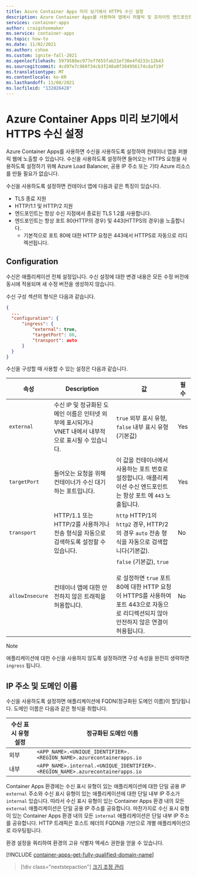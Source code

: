 ```yaml
---
title: Azure Container Apps 미리 보기에서 HTTPS 수신 설정
description: Azure Container Apps를 사용하여 앱에서 퍼블릭 및 프라이빗 엔드포인트 사용
services: container-apps
author: craigshoemaker
ms.service: container-apps
ms.topic: how-to
ms.date: 11/02/2021
ms.author: cshoe
ms.custom: ignite-fall-2021
ms.openlocfilehash: 5979588ec977ef7655fab21ef30e4fd233c12b43
ms.sourcegitcommit: 4cd97e7c960f34cb3f248a0f384956174cdaf19f
ms.translationtype: MT
ms.contentlocale: ko-KR
ms.lasthandoff: 11/08/2021
ms.locfileid: "132026428"
---
```

# <a name="set-up-https-ingress-in-azure-container-apps-preview"></a>Azure Container Apps 미리 보기에서 HTTPS 수신 설정

Azure Container Apps를 사용하면 수신을 사용하도록 설정하여 컨테이너 앱을 퍼블릭 웹에 노출할 수 있습니다. 수신을 사용하도록 설정하면 들어오는 HTTPS 요청을 사용하도록 설정하기 위해 Azure Load Balancer, 공용 IP 주소 또는 기타 Azure 리소스를 만들 필요가 없습니다.

수신을 사용하도록 설정하면 컨테이너 앱에 다음과 같은 특징이 있습니다.

- TLS 종료 지원
- HTTP/1.1 및 HTTP/2 지원
- 엔드포인트는 항상 수신 지점에서 종료된 TLS 1.2를 사용합니다.
- 엔드포인트는 항상 포트 80(HTTP의 경우) 및 443(HTTPS의 경우)을 노출합니다.
  - 기본적으로 포트 80에 대한 HTTP 요청은 443에서 HTTPS로 자동으로 리디렉션됩니다.

## <a name="configuration"></a>Configuration

수신은 애플리케이션 전체 설정입니다. 수신 설정에 대한 변경 내용은 모든 수정 버전에 동시에 적용되며 새 수정 버전을 생성하지 않습니다.

수신 구성 섹션의 형식은 다음과 같습니다.

```json
{
  ...
  "configuration": {
      "ingress": {
          "external": true,
          "targetPort": 80,
          "transport": auto
      }
  }
}
```

수신을 구성할 때 사용할 수 있는 설정은 다음과 같습니다.

| 속성 | Description | 값 | 필수 |
|---|---|---|---|
| `external` | 수신 IP 및 정규화된 도메인 이름은 인터넷 외부에 표시되거나 VNET 내에서 내부적으로 표시될 수 있습니다. |`true` 외부 표시 유형, `false` 내부 표시 유형(기본값) | Yes |
| `targetPort` | 들어오는 요청을 위해 컨테이너가 수신 대기하는 포트입니다. | 이 값을 컨테이너에서 사용하는 포트 번호로 설정합니다. 애플리케이션 수신 엔드포인트는 항상 포트 에 `443` 노출됩니다. | Yes |
| `transport` | HTTP/1.1 또는 HTTP/2를 사용하거나 전송 형식을 자동으로 검색하도록 설정할 수 있습니다. | `http` HTTP/1의 `http2` 경우, HTTP/2의 경우 `auto` 전송 형식을 자동으로 검색합니다(기본값). | No |
| `allowInsecure` | 컨테이너 앱에 대한 안전하지 않은 트래픽을 허용합니다. | `false` (기본값), `true`<br><br>로 설정하면 `true` 포트 80에 대한 HTTP 요청이 HTTPS를 사용하여 포트 443으로 자동으로 리디렉션되지 않아 안전하지 않은 연결이 허용됩니다. | No |

> [!NOTE]
> 애플리케이션에 대한 수신을 사용하지 않도록 설정하려면 구성 속성을 완전히 생략하면 `ingress` 됩니다.

## <a name="ip-addresses-and-domain-names"></a>IP 주소 및 도메인 이름

수신을 사용하도록 설정하면 애플리케이션에 FQDN(정규화된 도메인 이름)이 할당됩니다. 도메인 이름은 다음과 같은 형식을 취합니다.

|수신 표시 유형 설정 | 정규화된 도메인 이름 |
|---|---|
| 외부 | `<APP_NAME>.<UNIQUE_IDENTIFIER>.<REGION_NAME>.azurecontainerapps.io`|
| 내부 | `<APP_NAME>.internal.<UNIQUE_IDENTIFIER>.<REGION_NAME>.azurecontainerapps.io` |

Container Apps 환경에는 수신 표시 유형이 있는 애플리케이션에 대한 단일 공용 IP `external` 주소와 수신 표시 유형이 있는 애플리케이션에 대한 단일 내부 IP 주소가 `internal` 있습니다. 따라서 수신 표시 유형이 있는 Container Apps 환경 내의 모든 `external` 애플리케이션은 단일 공용 IP 주소를 공유합니다. 마찬가지로 수신 표시 유형이 있는 Container Apps 환경 내의 모든 `internal` 애플리케이션은 단일 내부 IP 주소를 공유합니다. HTTP 트래픽은 호스트 헤더의 FQDN을 기반으로 개별 애플리케이션으로 라우팅됩니다.

환경 설정을 쿼리하여 환경의 고유 식별자 액세스 권한을 얻을 수 있습니다.

[!INCLUDE [container-apps-get-fully-qualified-domain-name](../../includes/container-apps-get-fully-qualified-domain-name.md)]

> [!div class="nextstepaction"]
> [크기 조정 관리](scale-app.md)
